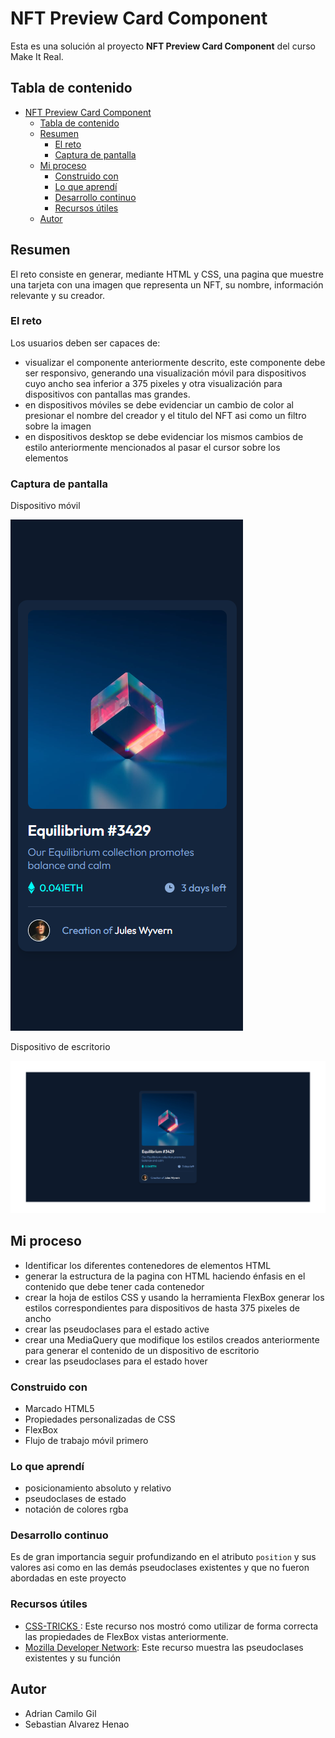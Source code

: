 # NFT Preview Card Component

Esta es una solución al proyecto **NFT Preview Card Component** del curso Make It Real.

## Tabla de contenido

- [NFT Preview Card Component](#nft-preview-card-component)
  - [Tabla de contenido](#tabla-de-contenido)
  - [Resumen](#resumen)
    - [El reto](#el-reto)
    - [Captura de pantalla](#captura-de-pantalla)
  - [Mi proceso](#mi-proceso)
    - [Construido con](#construido-con)
    - [Lo que aprendí](#lo-que-aprendí)
    - [Desarrollo continuo](#desarrollo-continuo)
    - [Recursos útiles](#recursos-útiles)
  - [Autor](#autor)

## Resumen

El reto consiste en generar, mediante HTML y CSS, una pagina que muestre una tarjeta con una imagen que representa un NFT, su nombre, información relevante y su creador.

### El reto

Los usuarios deben ser capaces de:

- visualizar el componente anteriormente descrito, este componente debe ser responsivo, generando una visualización móvil para dispositivos cuyo ancho sea inferior a 375 pixeles y otra visualización para dispositivos con pantallas mas grandes.
- en dispositivos móviles se debe evidenciar un cambio de color al presionar el nombre del creador y el titulo del NFT asi como un filtro sobre la imagen
- en dispositivos desktop se debe evidenciar los mismos cambios de estilo anteriormente mencionados al pasar el cursor sobre los elementos

### Captura de pantalla

Dispositivo móvil

![](./src/Captura%20de%20pantalla%20movil.png)

Dispositivo de escritorio

![](./src/Captura%20de%20pantalla%20desktop.png)

## Mi proceso

- Identificar los diferentes contenedores de elementos HTML
- generar la estructura de la pagina con HTML haciendo énfasis en el contenido que debe tener cada contenedor
- crear la hoja de estilos CSS y usando la herramienta FlexBox generar los estilos correspondientes para dispositivos de hasta 375 pixeles de ancho
- crear las pseudoclases para el estado active
- crear una MediaQuery que modifique los estilos creados anteriormente para generar el contenido de un dispositivo de escritorio
- crear las pseudoclases para el estado hover

### Construido con

- Marcado HTML5
- Propiedades personalizadas de CSS
- FlexBox
- Flujo de trabajo móvil primero

### Lo que aprendí

- posicionamiento absoluto y relativo
- pseudoclases de estado
- notación de colores rgba

### Desarrollo continuo

Es de gran importancia seguir profundizando en el atributo `position` y sus valores asi como en las demás pseudoclases existentes y que no fueron abordadas en este proyecto

### Recursos útiles

- [ CSS-TRICKS ](https://css-tricks.com/snippets/css/a-guide-to-flexbox/): Este recurso nos mostró como utilizar de forma correcta las propiedades de FlexBox vistas anteriormente.
- [Mozilla Developer Network](https://developer.mozilla.org/es/docs/Web/CSS/Pseudo-classes): Este recurso muestra las pseudoclases existentes y su función

## Autor

- Adrian Camilo Gil
- Sebastian Alvarez Henao
